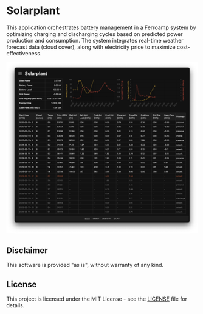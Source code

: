 # Solarplant

This application orchestrates battery management in a Ferroamp system by optimizing charging and discharging cycles based on predicted power production and consumption. The system integrates real-time weather forecast data (cloud cover), along with electricity price to maximize cost-effectiveness.

![main-screen](doc/main-screen.png)

## Disclaimer

This software is provided "as is", without warranty of any kind.

## License

This project is licensed under the MIT License - see the [LICENSE](LICENSE.md) file for details.
